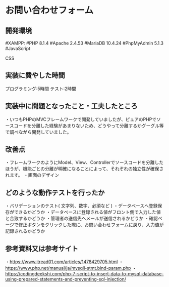 # お問い合わせフォーム

## 開発環境

#XAMPP: 
#PHP 8.1.4
#Apache 2.4.53
#MariaDB 10.4.24
#PhpMyAdmin 5.1.3
#JavaScript 

CSS

## 実装に費やした時間

プログラミング:5時間
テスト:2時間

## 実装中に問題となったこと・工夫したところ

・いつもPHPのMVCフレームワークで開発していましたが、ピュアのPHPでソースコードを分離した経験があまりないため、どうやって分離するかグーグル等で調べながら開発していました。

## 改善点

・フレームワークのようにModel、View、Controllerでソースコードを分離したほうが、機能ごとの分離が明確になることによって、それぞれの独立性が確保されます。
・画面のデザイン

## どのような動作テストを行ったか
・バリデーションのテスト( 文字列、数字、必須など )
・データベースへ登録保存ができるかどうか
・データベースに登録される値がフロント側で入力した値と合致するかどうか
・管理者の送信先へメールが送信されるかどうか
・確認ページで修正ボタンをクリックした際に、お問い合わせフォームに戻り、入力値が記録されるかどうか

## 参考資料又は参考サイト
・https://www.itread01.com/articles/1478429705.html
・https://www.php.net/manual/ja/mysqli-stmt.bind-param.php
・https://codingdeekshi.com/php-7-script-to-insert-data-to-mysql-database-using-prepared-statements-and-preventing-sql-injection/
